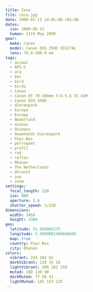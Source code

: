 ```yaml
---
title: Coco
file: coco.jpg
date: 2008-05-11 14:05:00 +01:00
dates:
  iso: 2008-05-11
  human: 11th May 2008
gear:
  make: Canon
  model: Canon EOS 350D DIGITAL
  lens: 70.0-300.0 mm
tags:
  - animal
  - APS-C
  - ara
  - bec
  - bird
  - birds
  - Canon
  - Canon EF 70-300mm f/4-5.6 IS USM
  - Canon EOS 350D
  - dierenpark
  - Europa
  - Europe
  - Nederland
  - oiseau
  - Oiseaux
  - Ouwehands Dierenpark
  - Pays-Bas
  - perroquet
  - profil
  - red
  - reflex
  - Rhenen
  - The Netherlands
  - Utrecht
  - zoo
  - zoom
settings:
  focal_length: 220
  iso: 800
  aperture: 5.6
  shutter_speed: 1/320
dimensions:
  width: 3456
  height: 2304
geo:
  latitude: 51.956985275
  longitude: 5.5909801366666665
  map: true
  country: Pays-Bas
  city: Rhenen
colors:
  vibrant: 234 104 62
  darkVibrant: 128 35 18
  lightVibrant: 206 182 150
  muted: 168 130 98
  darkMuted: 77 58 41
  lightMuted: 185 153 125
---
```



